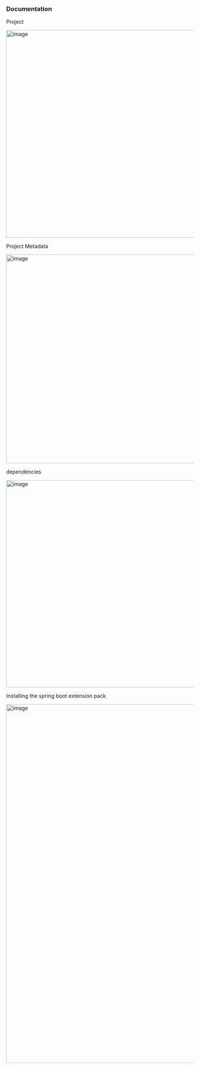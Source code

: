 
### Documentation



Project 

<img width="558" alt="image" src="https://github.com/user-attachments/assets/386abb85-32d0-4d5d-9a36-16a94e4fe1a1">


Project Metadata


<img width="561" alt="image" src="https://github.com/user-attachments/assets/4e3a8f68-c9b4-45e8-a1ec-0f891625f316">


dependencies

<img width="557" alt="image" src="https://github.com/user-attachments/assets/4ad03b44-2c00-4043-85ce-21209e16130a">


Installing the spring boot extension pack


<img width="964" alt="image" src="https://github.com/user-attachments/assets/bf937fe0-ed76-4557-a58d-c3d3d7fbb901">






